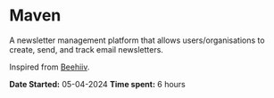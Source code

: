 # Maven
A newsletter management platform that allows users/organisations to create, send, and track email newsletters.

Inspired from [Beehiiv](https://beehiiv.com/).

**Date Started:** 05-04-2024
**Time spent:** 6 hours